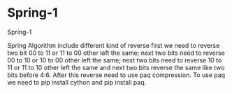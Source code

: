 # Spring-1
Spring-1

Spring Algorithm include different kind of reverse first we need to reverse two bit 00 to 11 or 11 to 00 other left the same; next two bits need to reverse 00 to 10 or 10 to 00 other left the same; next two bits need to reverse 10 to 11 or 11 to 10 other left the same and next two bits reverse the same like two bits before 4:6. After this reverse need to use paq compression. To use paq we need to pip install cython and pip install paq.

